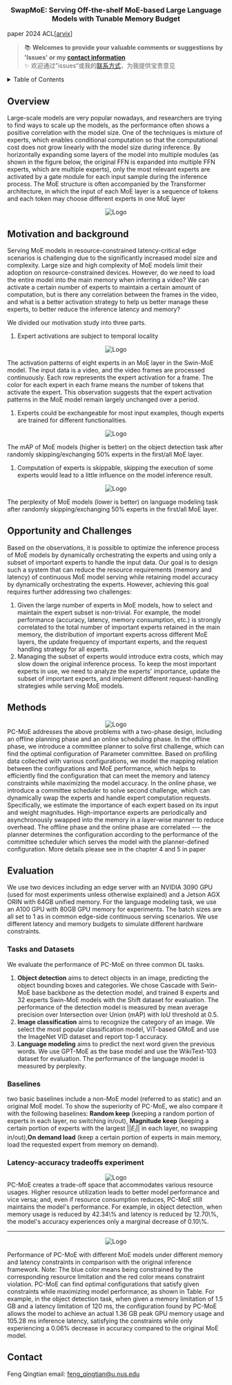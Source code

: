 
<!-- PROJECT LOGO -->
<br />
<div align="center">
<h3 align="center">SwapMoE: Serving Off-the-shelf MoE-based Large Language Models with Tunable Memory Budget</h3>
  <p align="center">
  </p>
</div>

<!-- <video src="project_video.mp4" width="800px" height="600px" controls="controls"></video> -->
paper 2024 ACL[[arvix](https://arxiv.org/abs/2308.15030)]
> 📚 **Welcomes to provide your valuable comments or suggestions by 'Issues' or my [contact information](#contact)**    
> ✨ 欢迎通过”issues“或我的[联系方式](#contact)，为我提供宝贵意见   

<!-- TABLE OF CONTENTS -->
<details>
  <summary>Table of Contents</summary>
  <ol>
    <li>
      <a href="#overview">Overview</a>
    </li>
    <li>
      <a href="#motivation-and-background">Motivation and background</a>
    </li>
    <li><a href="#opportunity-and-challenges">Opportunity and Challenges</a>
    <li><a href="#methods">Methods</a>
    <li><a href="#evaluation">Evaluation</a>
    <ul>
        <li><a href="#tasks-and-datasets">Tasks and Datasets</a></li>
        <li><a href="#baselines">Baselines</a></li>
        <li><a href="#latency-accuracy-tradeoffs-experiment">Latency-accuracy tradeoffs experiment</a></li>
      </ul>
    </li>
    <li><a href="#contact">Contact</a></li>
  </ol>
</details>

## Overview
Large-scale models are very popular nowadays, and researchers are trying to find ways to scale up the models, as the performance often shows a positive correlation with the model size. One of the techniques is mixture of experts, which enables conditional computation so that the computational cost does not grow linearly with the model size during inference. By horizontally expanding some layers of the model into multiple modules (as shown in the figure below, the original FFN is expanded into multiple FFN experts, which are multiple experts), only the most relevant experts are activated by a gate module for each input sample during the inference process.
The MoE structure is often accompanied by the Transformer architecture, in which the input of each MoE layer is a sequence of tokens and each token may choose different experts in one MoE layer
<div align="center">
<img src="image/PC-MOE_readme/1692863659911.png" alt="Logo">
</div>


## Motivation and background
Serving MoE models in resource-constrained latency-critical edge scenarios is challenging due to the significantly increased model size and complexity.
Large size and high complexity of MoE models limit their adoption on resource-constrained devices. However, do we need to load the entire model into the main memory when inferring a video? We can activate a certain number of experts to maintain a certain amount of computation, but is there any correlation between the frames in the video, and what is a better activation strategy to help us better manage these experts, to better reduce the inference latency and memory?

We divided our motivation study into three parts.
1. Expert activations are subject to temporal locality
<div align="center">
<img src="image/PC-MOE_readme/1692864129239.png" alt="Logo">
</div>

The activation patterns of eight experts in an MoE layer in the Swin-MoE model. The input data is a video, and the video frames are processed continuously. Each row represents the expert activation for a frame. The color for each expert in each frame means the number of tokens that activate the expert.
This observation suggests that the expert activation patterns in the MoE model remain largely unchanged over a period.

1. Experts could be exchangeable for most input examples, though experts are trained for different functionalities.

<div align="center">
<img src="image/PC-MOE_readme/1692864836096.png" alt="Logo">
</div>

The mAP of MoE models (higher is better) on the object detection task after randomly skipping/exchanging 50% experts in the first/all MoE layer.

1. Computation of experts is skippable, skipping the execution of some experts would lead to a little influence on the model inference result.
<div align="center">
<img src="image/PC-MOE_readme/1692864854950.png" alt="Logo">
</div>

The perplexity of MoE models (lower is better) on language modeling task after randomly skipping/exchanging 50% experts in the first/all MoE layer.

## Opportunity and Challenges
Based on the observations, it is possible to optimize the inference process of MoE models by dynamically orchestrating the experts and using only a subset of important experts to handle the input data.
Our goal is to design such a system that can reduce the resource requirements (memory and latency) of continuous MoE model serving while retaining model accuracy by dynamically orchestrating the experts.
However, achieving this goal requires further addressing two challenges:
1. Given the large number of experts in MoE models, how to select and maintain the expert subset is non-trivial. For example, the model performance (accuracy, latency, memory consumption, etc.) is strongly correlated to the total number of important experts retained in the main memory, the distribution of important experts across different MoE layers, the update frequency of important experts, and the request handling strategy for all experts.
2. Managing the subset of experts would introduce extra costs, which may slow down the original inference process.
To keep the most important experts in use, we need to analyze the experts' importance, update the subset of important experts, and implement different request-handling strategies while serving MoE models.

## Methods
<div align="center">
<img src="image/PC-MOE_readme/1692868081700.png" alt="Logo">
</div>
PC-MoE addresses the above problems with a two-phase design, including an offline planning phase and an online scheduling phase.
In the offline phase, we introduce a committee planner to solve first challenge, which can find the optimal configuration of Parameter committee. Based on profiling data collected with various configurations, we model the mapping relation between the configurations and MoE performance, which helps to efficiently find the configuration that can meet the memory and latency constraints while maximizing the model accuracy.
In the online phase, we introduce a committee scheduler to solve second challenge, which can dynamically swap the experts and handle expert computation requests. Specifically, we estimate the importance of each expert based on its input and weight magnitudes. High-importance experts are periodically and asynchronously swapped into the memory in a layer-wise manner to reduce overhead.
The offline phase and the online phase are correlated --- the planner determines the configuration according to the performance of the committee scheduler which serves the model with the planner-defined configuration.
More details please see in the chapter 4 and 5 in paper

## Evaluation
We use two devices including an edge server with an NVIDIA 3090 GPU (used for most experiments unless otherwise explained) and a Jetson AGX ORIN with 64GB unified memory.
For the language modeling task, we use an A100 GPU with 80GB GPU memory for experiments.
The batch sizes are all set to 1 as in common edge-side continuous serving scenarios.
We use different latency and memory budgets to simulate different hardware constraints.

### Tasks and Datasets
We evaluate the performance of PC-MoE on three common DL tasks.
1. __Object detection__ aims to detect objects in an image, predicting the object bounding boxes and categories. We chose Cascade with Swin-MoE base backbone as the detection model, and trained 8 experts and 32 experts Swin-MoE models with the Shift dataset for evaluation. The performance of the detection model is measured by mean average precision over Intersection over Union (mAP) with IoU threshold at 0.5.
2. __Image classification__ aims to recognize the category of an image. We select the most popular classification model, ViT-based GMoE and use the ImageNet VID dataset and report top-1 accuracy.
3. __Language modeling__ aims to predict the next word given the previous words. We use GPT-MoE as the base model and use the WikiText-103 dataset for evaluation. The performance of the language model is measured by perplexity.

### Baselines
two basic baselines include a non-MoE model (referred to as static) and an original MoE model.
To show the superiority of PC-MoE, we also compare it with the following baselines:
__Random keep__ (keeping a random portion of experts in each layer, no switching in/out), __Magnitude keep__ (keeping a certain portion of experts with the largest $||E_i||$ in each layer, no swapping in/out),__On demand load__ (keep a certain portion of experts in main memory, load the requested expert from memory on demand).

### Latency-accuracy tradeoffs experiment
<div align="center">
<img src="image/PC-MOE_readme/1693043912327.png" alt="Logo">
</div>
PC-MoE creates a trade-off space that accommodates various resource usages. Higher resource utilization leads to better model performance and vice versa; and, even if resource consumption reduces, PC-MoE still maintains the model's performance. 
For example, in object detection, when memory usage is reduced by 42.34\% and latency is reduced by 12.70\%, the model's accuracy experiences only a marginal decrease of 0.10\%.

---

<div align="center">
<img src="image/PC-MOE_readme/1693045029398.png" alt="Logo">
</div>

Performance of PC-MoE with different MoE models under different memory and latency constraints in comparison with the original inference framework. Note: The blue color means being constrained by the corresponding resource limitation and the red color means constraint violation.
PC-MoE can find optimal configurations that satisfy given constraints while maximizing model performance, as shown in Table. For example, in the object detection task, when given a memory limitation of 1.5 GB and a latency limitation of 120 ms, the configuration found by PC-MoE allows the model to achieve an actual 1.36 GB peak GPU memory usage and 105.28 ms inference latency, satisfying the constraints while only experiencing a 0.06\% decrease in accuracy compared to the original MoE model.

## Contact
Feng Qingtian 
email: feng_qingtian@u.nus.edu
